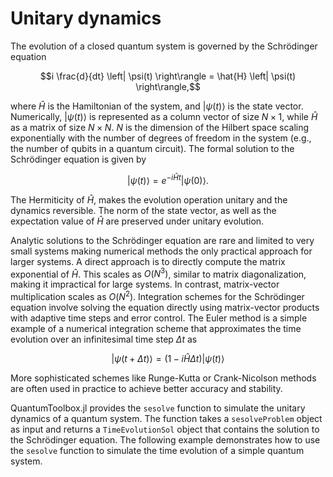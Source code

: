 # Unitary dynamics

The evolution of a closed quantum system is governed by the Schrödinger equation
```math
i \frac{d}{dt} \left| \psi(t) \right\rangle = \hat{H} \left| \psi(t) \right\rangle,
```
where $\hat{H}$ is the Hamiltonian of the system, and $\left| \psi(t) \right\rangle$ is the state vector. 
Numerically, $\left| \psi(t) \right\rangle$ is represented as a column vector of size $N\times 1$, while $\hat{H}$ as a matrix of size $N\times N$. $N$ is the dimension of the Hilbert space scaling exponentially with the number of degrees of freedom in the system (e.g., the number of qubits in a quantum circuit). 
 The formal solution to the Schrödinger equation is given by
```math 
|\psi(t)\rangle = e^{-i\hat{H}t}|\psi(0)\rangle.
```
The Hermiticity of $\hat{H}$, makes the evolution operation unitary and the dynamics reversible. The norm of the state vector, as well as the expectation value of $\hat{H}$ are preserved under unitary evolution.

Analytic solutions to the Schrödinger equation are rare and limited to very small systems making numerical methods the only practical approach for larger systems. A direct approach is to directly compute the matrix exponential of $\hat{H}$. This scales as $O(N^3)$, similar to matrix diagonalization, making it impractical for large systems. In contrast, matrix-vector multiplication scales as $O(N^2)$.
Integration schemes for the Schrödinger equation involve solving the equation directly using matrix-vector products with adaptive time steps and error control. The Euler method is a simple example of a numerical integration scheme that approximates the time evolution over an infinitesimal time step $\Delta t$ as
```math
|\psi(t+\Delta t)\rangle = (1-i\hat{H}\Delta t)|\psi(t)\rangle
```
More sophisticated schemes like Runge-Kutta or Crank-Nicolson methods are often used in practice to achieve better accuracy and stability.

QuantumToolbox.jl provides the `sesolve` function to simulate the unitary dynamics of a quantum system. The function takes a `sesolveProblem` object as input and returns a `TimeEvolutionSol` object that contains the solution to the Schrödinger equation. The following example demonstrates how to use the `sesolve` function to simulate the time evolution of a simple quantum system.